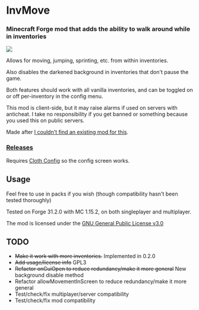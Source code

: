 # InvMove
### Minecraft Forge mod that adds the ability to walk around while in inventories

![](demo/InvMove-0.2.0.gif)

Allows for moving, jumping, sprinting, etc. from within inventories.

Also disables the darkened background in inventories that don't pause the game.

Both features should work with all vanilla inventories, and can be toggled on or off per-inventory in the config menu.

This mod is client-side, but it may raise alarms if used on servers with anticheat.
I take no responsibility if you get banned or something because you used this on public servers.

Made after [I couldn't find an existing mod for this](https://redd.it/egwe8w).

### [Releases](https://github.com/PieKing1215/InvMove/releases)

Requires [Cloth Config](https://www.curseforge.com/minecraft/mc-mods/cloth-config-forge) so the config screen works.

## Usage

Feel free to use in packs if you wish (though compatibility hasn't been tested thoroughly)

Tested on Forge 31.2.0 with MC 1.15.2, on both singleplayer and multiplayer.

The mod is licensed under the [GNU General Public License v3.0](LICENSE.md)

## TODO
- ~~Make it work with more inventories.~~ Implemented in 0.2.0
- ~~Add usage/license info~~ GPL3
- ~~Refactor onGuiOpen to reduce redundancy/make it more general~~ New background disable method
- Refactor allowMovementInScreen to reduce redundancy/make it more general
- Test/check/fix multiplayer/server compatibility
- Test/check/fix mod compatibility
